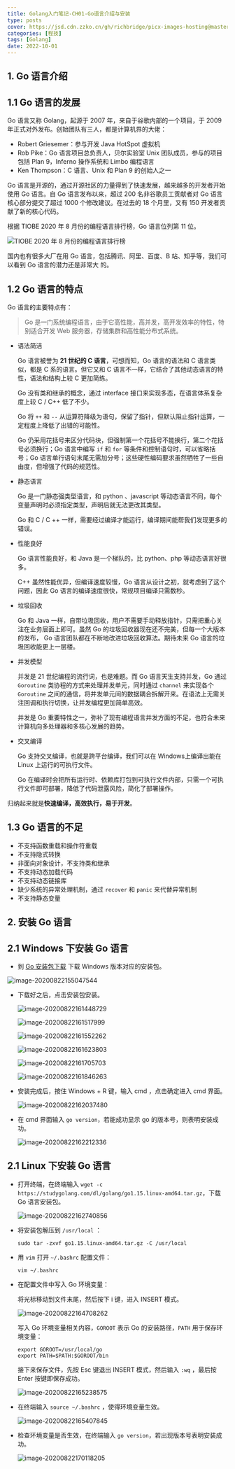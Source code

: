 ```yaml
---
title: Golang入门笔记-CH01-Go语言介绍与安装
type: posts
cover: https://jsd.cdn.zzko.cn/gh/richbridge/picx-images-hosting@master/thumbnail/程技.jpg
categories: [程技]
tags: [Golang]
date: 2022-10-01
---
```

## 1. Go 语言介绍

## 1.1 Go 语言的发展

Go 语言又称 Golang，起源于 2007 年，来自于谷歌内部的一个项目，于 2009 年正式对外发布。创始团队有三人，都是计算机界的大佬：

- Robert Griesemer：参与开发 Java HotSpot 虚拟机
- Rob Pike：Go 语言项目总负责人，贝尔实验室 Unix 团队成员，参与的项目包括 Plan 9，Inferno 操作系统和 Limbo 编程语言
- Ken Thompson：C 语言、Unix 和 Plan 9 的创始人之一

Go 语言是开源的，通过开源社区的力量得到了快速发展，越来越多的开发者开始使用 Go 语言。自 Go 语言发布以来，超过 200 名非谷歌员工贡献者对 Go 语言核心部分提交了超过 1000 个修改建议。在过去的 18 个月里，又有 150 开发者贡献了新的核心代码。

根据 TIOBE 2020 年 8 月份的编程语言排行榜，Go 语言位列第 11 位。

![TIOBE 2020 年 8 月份的编程语言排行榜](https://cangmang.coding.net/p/image/d/image/git/raw/master/article/2020/8/21/20200821170507.png)

国内也有很多大厂在用 Go 语言，包括腾讯、阿里、百度、B 站、知乎等，我们可以看到 Go 语言的潜力还是非常大 的。

## 1.2 Go 语言的特点

Go 语言的主要特点有：

> Go 是一门系统编程语言，由于它高性能，高并发，高开发效率的特性，特别适合开发 Web 服务器，存储集群和高性能分布式系统。

- 语法简洁

  Go 语言被誉为 **21 世纪的 C 语言**，可想而知，Go 语言的语法和 C 语言类似，都是 C 系的语言。但它又和 C 语言不一样，它结合了其他动态语言的特性，语法和结构上较 C 更加简练。

  Go 没有类和继承的概念，通过 interface 接口来实现多态，在语言体系复杂度上较 C / C++ 低了不少。

  Go 将 `++` 和 `--` 从运算符降级为语句，保留了指针，但默认阻止指针运算，一定程度上降低了出错的可能性。

  Go 仍采用花括号来区分代码块，但强制第一个花括号不能换行，第二个花括号必须换行；Go 语言中编写 `if` 和 `for` 等条件和控制语句时，可以省略括号；Go 语言单行语句末尾无需加分号；这些硬性编码要求虽然牺牲了一些自由度，但增强了代码的规范性。

- 静态语言

  Go 是一门静态强类型语言，和 python 、javascript 等动态语言不同，每个变量声明时必须指定类型，声明后就无法更改其类型。

  Go 和 C / C ++ 一样，需要经过编译才能运行，编译期间能帮我们发现更多的错误。

- 性能良好

  Go 语言性能良好，和 Java 是一个梯队的，比 python、php 等动态语言好很多。

  C++ 虽然性能优异，但编译速度较慢，Go 语言从设计之初，就考虑到了这个问题，因此 Go 语言的编译速度很快，常规项目编译只需数秒。

- 垃圾回收

  Go 和 Java 一样，自带垃圾回收，用户不需要手动释放指针，只需把重心关注在业务层面上即可。虽然 Go 的垃圾回收器现在还不完美，但每一个大版本的发布， Go 语言团队都在不断地改进垃圾回收算法。期待未来 Go 语言的垃圾回收能更上一层楼。

- 并发模型

  并发是 21 世纪编程的流行词，也是难题。而 Go 语言天生支持并发，Go 通过  `Goroutine` 类协程的方式来处理并发单元，同时通过 `channel` 来实现各个 `Goroutine` 之间的通信，将并发单元间的数据耦合拆解开来。在语法上无需关注回调和执行切换，让并发编程更加简单高效。

  并发是 Go 重要特性之一，弥补了现有编程语言并发方面的不足，也符合未来计算机向多处理器和多核心发展的趋势。

- 交叉编译

  Go 支持交叉编译，也就是跨平台编译，我们可以在 Windows上编译出能在 Linux 上运行的可执行文件。

  Go 在编译时会把所有运行时、依赖库打包到可执行文件内部，只需一个可执行文件即可部署，降低了代码泄露风险，简化了部署操作。

归纳起来就是**快速编译，高效执行，易于开发**。

## 1.3 Go 语言的不足

- 不支持函数重载和操作符重载
- 不支持隐式转换
- 非面向对象设计，不支持类和继承
- 不支持动态加载代码
- 不支持动态链接库
- 缺少系统的异常处理机制，通过 `recover` 和 `panic` 来代替异常机制
- 不支持静态变量

## 2. 安装 Go 语言

## 2.1 Windows 下安装 Go 语言

- 到  [Go 安装包下载](https://studygolang.com/dl) 下载 Windows 版本对应的安装包。

![image-20200822155047544](https://cangmang.coding.net/p/image/d/image/git/raw/master/article/2020/8/22/20200822155209.png)

- 下载好之后，点击安装包安装。

  ![image-20200822161448729](https://cangmang.coding.net/p/image/d/image/git/raw/master/article/2020/8/22/20200822161451.png)

  ![image-20200822161517999](https://cangmang.coding.net/p/image/d/image/git/raw/master/article/2020/8/22/20200822161520.png)

  ![image-20200822161552262](https://cangmang.coding.net/p/image/d/image/git/raw/master/article/2020/8/22/20200822161554.png)

  ![image-20200822161623803](https://cangmang.coding.net/p/image/d/image/git/raw/master/article/2020/8/22/20200822161625.png)

  ![image-20200822161705703](https://cangmang.coding.net/p/image/d/image/git/raw/master/article/2020/8/22/20200822161710.png)

  ![image-20200822161846263](https://cangmang.coding.net/p/image/d/image/git/raw/master/article/2020/8/22/20200822161847.png)

- 安装完成后，按住 Windows + R 键，输入 cmd ，点击确定进入 cmd 界面。

  ![image-20200822162037480](https://cangmang.coding.net/p/image/d/image/git/raw/master/article/2020/8/22/20200822162039.png)

- 在 cmd 界面输入 `go version`，若能成功显示 go 的版本号，则表明安装成功。

  ![image-20200822162212336](https://cangmang.coding.net/p/image/d/image/git/raw/master/article/2020/8/22/20200822162213.png)

## 2.1 Linux 下安装 Go 语言

- 打开终端，在终端输入 `wget -c https://studygolang.com/dl/golang/go1.15.linux-amd64.tar.gz`，下载 Go 语言安装包。

  ![image-20200822162740856](https://cangmang.coding.net/p/image/d/image/git/raw/master/article/2020/8/22/20200822162743.png)

- 将安装包解压到 `/usr/local` ：

  ```shell
  sudo tar -zxvf go1.15.linux-amd64.tar.gz -C /usr/local
  ```

- 用 `vim` 打开 `~/.bashrc` 配置文件：

  ```shell
  vim ~/.bashrc
  ```

- 在配置文件中写入 Go 环境变量：

  将光标移动到文件末尾，然后按下 i 键，进入 INSERT 模式。

  ![image-20200822164708262](https://cangmang.coding.net/p/image/d/image/git/raw/master/article/2020/8/22/20200822164709.png)

  写入 Go 环境变量相关内容，`GOROOT` 表示 Go 的安装路径，`PATH` 用于保存环境变量：

  ```shell
  export GOROOT=/usr/local/go
  export PATH=$PATH:$GOROOT/bin
  ```

  接下来保存文件，先按 Esc 键退出 INSERT 模式，然后输入 `:wq` ，最后按 Enter 按键即保存成功。

  ![image-20200822165238575](https://cangmang.coding.net/p/image/d/image/git/raw/master/article/2020/8/22/20200822165240.png)

- 在终端输入 `source ~/.bashrc` ，使得环境变量生效。

  ![image-20200822165407845](https://cangmang.coding.net/p/image/d/image/git/raw/master/article/2020/8/22/20200822165409.png)

- 检查环境变量是否生效，在终端输入 `go version`，若出现版本号表明安装成功。

  ![image-20200822170118205](https://cangmang.coding.net/p/image/d/image/git/raw/master/article/2020/8/22/20200822170119.png)